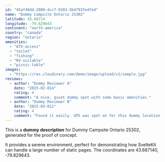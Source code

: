 ```yaml
---
id: "45af48dd-2800-4cc7-9283-5b4793fe47ed"
name: "Dummy Campsite Ontario 25302"
latitude: 43.68714
longitude: -79.829643
continent: "north-america"
country: "canada"
region: "ontario"
amenities:
  - "ATV-access"
  - "toilet"
  - "fishing"
  - "RV-suitable"
  - "picnic-table"
images:
  - "https://res.cloudinary.com/demo/image/upload/v1/sample.jpg"
reviews:
  - author: "Dummy Reviewer A"
    date: "2025-02-014"
    rating: 4
    comment: "A nice, quiet dummy spot with some basic amenities."
  - author: "Dummy Reviewer B"
    date: "2025-03-011"
    rating: 4
    comment: "Found it easily. GPS was spot on for this dummy location."
---
```


This is a **dummy description** for Dummy Campsite Ontario 25302, generated for the proof of concept.

It provides a serene environment, perfect for demonstrating how SvelteKit can handle a large number of static pages. The coordinates are 43.687140, -79.829643.
